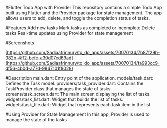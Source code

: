 #Flutter Todo App with Provider
This repository contains a simple Todo App built using Flutter and the Provider package for state management. The app allows users to add, delete, and toggle the completion status of tasks.

#Features
Add new tasks
Mark tasks as completed or incomplete
Delete tasks
Real-time updates using Provider for state management


#Screenshots

[https://github.com/Sadiaafrinnury/to_do_app/assets/70070134/7b87f29b-382b-4ff2-befe-a30d07cd69ad](https://github.com/Sadiaafrinnury/to_do_app/assets/70070134/fa993cc9-df56-4b0d-a77d-9847101f8028)


#Description
main.dart: Entry point of the application.
models/task.dart: Defines the Task model.
providers/task_provider.dart: Contains the TaskProvider class that manages the state of tasks.
screens/task_screen.dart: The main screen displaying the list of tasks.
widgets/task_list.dart: Widget that builds the list of tasks.
widgets/task_tile.dart: Widget that represents each task item in the list.


#Using Provider for State Management
In this app, Provider is used to manage the state of the tasks
